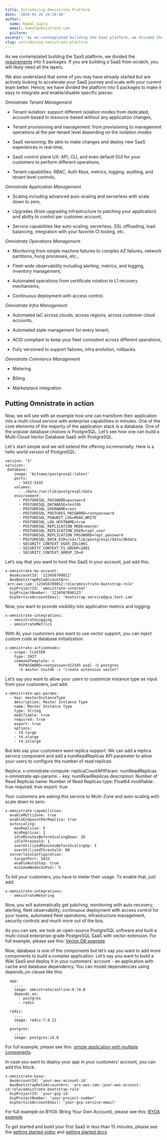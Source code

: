 ```yaml
---
title: Introducing Omnistrate Platform
date: '2024-01-28 20:20:40'
author:
  name: Kamal Gupta
  email: kamal@omnistrate.com
  picture: ''
excerpt: 'As we contemplated building the SaaS platform, we divided the requirements into 5 packages. If you are building a SaaS from scratch, you will likely need all the layers.'
slug: introducing-omnistrate-platform
---
```


As we contemplated building the SaaS platform, we divided the [requirements][1] into 5 packages. If you are building a SaaS from scratch, you will likely need all the layers. 

We also understand that some of you may have already started but are actively looking to accelerate your SaaS journey and scale with your current team better. Hence, we have divided the platform into 5 packages to make it easy to integrate and enable/disable specific pieces:

*Omnistrate Tenant Management*

- Tenant isolation: support different isolation modes from dedicated, account-based to resource-based without any application changes,

- Tenant provisioning and management: from provisioning to management operations at the per-tenant level depending on the isolation modes

- SaaS versioning: Be able to make changes and deploy new SaaS experiences in real-time,

- SaaS control plane UX: API, CLI, and even default GUI for your customers to perform different operations,

- Tenant capabilities: RBAC, Auth Keys, metrics, logging, auditing, and tenant level controls,

*Omnistrate Application Management*

- Scaling including advanced auto-scaling and serverless with scale down to zero,

- Upgrades (from upgrading infrastructure to patching your application) and ability to control per customer account,

- Service capabilities like auto-scaling, serverless, SSL offloading, load balancing, integration with your favorite CI tooling, etc.

*Omnistrate Operations Management*

- Monitoring from simple machine failures to complex AZ failures, network partitions, hung processes, etc.,

- Fleet-wide observability including alerting, metrics, and logging, inventory management,

- Automated operations from certificate rotation to L1 recovery mechanisms,

- Continuous deployment with access control.

*Omnistrate Infra Management*

- Automated IaC across clouds, across regions, across customer cloud accounts,

- Automated state management for every tenant,

- ACID compliant to keep your fleet consistent across different operations,

- Fully versioned to support failures, infra evolution, rollbacks.

*Omnistrate Commerce Management*

- Metering

- Billing

- Marketplace integration

Putting Omnistrate in action
----------------------------

Now, we will see with an example how one can transform their application into a multi-cloud service with enterprise capabilities in minutes. One of the core elements of the majority of the application stack is a database. One of the popular database choices is PostgreSQL. Let’s see how one can build a Multi-Cloud Vector Database SaaS with PostgreSQL.

Let's start simple and we will extend the offering incrementally. Here is a hello world version of PostgreSQL:

    version: "3"
    services:
     Database:
        image: 'bitnami/postgresql:latest'
        ports:
          - 5432:5432
        volumes:
          - ./data:/var/lib/postgresql/data
        environment:
          - POSTGRESQL_PASSWORD=password
          - POSTGRESQL_DATABASE=testdb
          - POSTGRESQL_USERNAME=root
          - POSTGRESQL_POSTGRES_PASSWORD=rootpassword
          - POSTGRESQL_PGAUDIT_LOG=READ,WRITE
          - POSTGRESQL_LOG_HOSTNAME=true
          - POSTGRESQL_REPLICATION_MODE=master
          - POSTGRESQL_REPLICATION_USER=repl_user
          - POSTGRESQL_REPLICATION_PASSWORD=repl_password
          - POSTGRESQL_DATA_DIR=/var/lib/postgresql/data/dbdata
          - SECURITY_CONTEXT_USER_ID=1001
          - SECURITY_CONTEXT_FS_GROUP=1001
          - SECURITY_CONTEXT_GROUP_ID=0

Let’s say that you want to host this SaaS in your account, just add this:

    x-omnistrate-my-account:
      AwsAccountId: '123456789012'  
      AwsBootstrapRoleAccountArn: 'arn:aws:iam::123456789012:role/omnistrate-bootstrap-role'
      GcpProjectId: 'omnistrate-internal'
      GcpProjectNumber: '1234567890123' 
      GcpServiceAccountEmail: 'bootstrap.service@gcp.test.iam'

Now, you want to provide visibility into application metrics and logging:

    x-omnistrate-integrations:
      - omnistrateLogging
      - omnistrateMetrics

With AI, your customers also want to use vector support, you can inject custom code at database initialization:

    x-omnistrate-actionhooks:
      - scope: CLUSTER
        type: INIT
        commandTemplate: >
          PGPASSWORD=rootpassword12345 psql -U postgres
          -h master testdb -c "create extension vector"

Let’s say you want to allow your users to customize instance type as input from your customers, just add:

    x-omnistrate-api-params:
      - key: masterInstanceType
        description: Master Instance Type
        name: Master Instance Type
        type: String
        modifiable: true
        required: true
        export: true
        options:
        - t4.large
        - t4.xlarge
        - t4.2xlarge

But lets say your customers want replica support. We can add a replica service component and add a numReadReplicas API parameter to allow your users to configure the number of read replicas:

  Replica:
    x-omnistrate-compute:
      replicaCountAPIParam: numReadReplicas
    x-omnistrate-api-params:
      - key: numReadReplicas
        description: Number of Read Replicas
        name: Number of Read Replicas
        type: Float64
        modifiable: true
        required: true
        export: true

Your customers are asking this service to Multi-Zone and auto-scaling with scale down to zero:

    x-omnistrate-capabilities:
      enableMultiZone: true
      enableEndpointPerReplica: true
      autoscaling:
        maxReplicas: 5
        minReplicas: 1
        idleMinutesBeforeScalingDown: 20
        idleThreshold: 1
        overUtilizedMinutesBeforeScalingUp: 3
        overUtilizedThreshold: 80
      serverlessConfiguration:
        targetPort: 5432
        enableAutoStop: true
        minimumNodesInPool: 5

To bill your customers, you have to meter their usage. To enable that, just add:

    x-omnistrate-integrations:
      - omnistrateMetering

Now, you will automatically get patching, monitoring with auto-recovery, alerting, fleet observability, continuous deployment with access control for your teams, automated fleet operations, infrastructure management, security controls and much more out of the box.

As you can see, we took an open-source PostgreSQL software and built a multi-cloud enterprise-grade PostgreSQL SaaS with vector extension. For full example, please see this: [Vector DB example][2]

Now, database is one of the components but let’s say you want to add more components to build a complex application. Let’s say you want to build a Wiki SaaS and deploy it in your customers’ account - an application with cache and database dependency. You can model dependencies using depends_on clause like this:

      app:
        ....
        image: omnistrate/outline:0.74.0
        depends_on:
          - postgres
          - redis
    
      redis:
        ....
        image: redis:7.0.12
    
      postgres:
        ....
        image: postgres:14.8

For full example, please see this: [simple application with multiple components][3]

In case you want to deploy your app in your customers’ account, you can add this block:

    x-omnistrate-byoa:
      AwsAccountId: 'your-aws-account-id'
      AwsBootstrapRoleAccountArn: 'arn:aws:iam::your-aws-account-id:role/omnistrate-bootstrap-role'
      GcpProjectId: 'your-gcp-id'
      GcpProjectNumber: 'your-project-number'
      GcpServiceAccountEmail: 'your-gcp-service-email'

For full example on BYOA (Bring Your Own Account), please see this: [BYOA example][4]

To get started and build your first SaaS in less than 15 minutes, please see the [getting started video][5] and [getting started docs][6]


  [1]: https://blog.omnistrate.com/posts/52
  [2]: https://docs.omnistrate.com/examples/DBaaS-usecase/
  [3]: https://docs.omnistrate.com/examples/wiki/
  [4]: https://docs.omnistrate.com/examples/prometheus-byoa/
  [5]: https://www.youtube.com/watch?v=oR5rDa_jiqE
  [6]: https://docs.omnistrate.com/getting-started/
